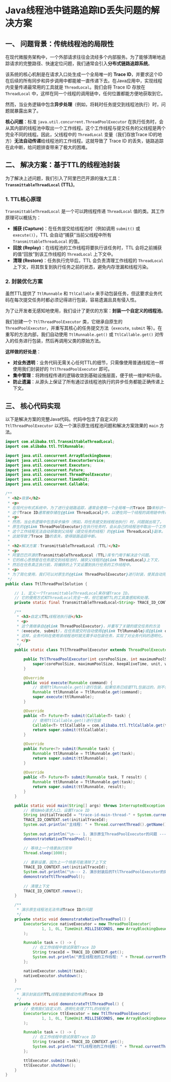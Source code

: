 # Java线程池中链路追踪ID丢失问题的解决方案

## 一、 问题背景：传统线程池的局限性

在现代微服务架构中，一个外部请求往往会流经多个内部服务。为了能够清晰地追踪请求的完整路径、快速定位问题，我们通常会引入**分布式链路追踪系统**。

该系统的核心机制是在请求入口处生成一个全局唯一的 **Trace ID**，并要求这个ID在后续的所有同步和异步调用中都能被一直传递下去。在Java应用中，实现线程内变量传递最常用的工具就是 `ThreadLocal`。我们会将 Trace ID 存放在 `ThreadLocal` 中，这样在同一个线程的调用链中，任何位置都能方便地获取到它。

然而，当业务逻辑中包含**异步处理**（例如，将耗时任务提交到线程池执行）时，问题就暴露出来了。

**核心问题**：标准 `java.util.concurrent.ThreadPoolExecutor` 在执行任务时，会从其内部的线程池中取出一个工作线程。这个工作线程与提交任务的父线程是两个完全不同的线程。因此，父线程中的 `ThreadLocal` 变量（我们存放Trace ID的地方）**无法自动传递**给线程池的工作线程。这就导致了 Trace ID 的丢失，链路追踪在此中断，给问题排查带来了极大的困难。

## 二、 解决方案：基于TTL的线程池封装

为了解决上述问题，我们引入了阿里巴巴开源的强大工具：**`TransmittableThreadLocal` (TTL)**。

### 1. TTL核心原理

`TransmittableThreadLocal` 是一个可以跨线程传递 `ThreadLocal` 值的类。其工作原理可以概括为：

- **捕获 (Capture)**：在任务提交给线程池时（例如调用 `submit()` 或 `execute()`），TTL 会自动“捕获”当前父线程中所有 `TransmittableThreadLocal` 的值。
- **回放 (Replay)**：在线程池的工作线程将要执行该任务时，TTL 会将之前捕获的值“回放”到该工作线程的 `ThreadLocal` 上下文中。
- **清理 (Restore)**：任务执行完毕后，TTL 会负责清理工作线程的 `ThreadLocal` 上下文，将其恢复到执行任务之前的状态，避免内存泄漏和线程污染。

### 2. 封装优化方案

虽然TTL提供了 `TtlRunnable` 和 `TtlCallable` 来手动包装任务，但这要求业务代码在每次提交任务时都必须记得进行包装，容易遗漏且具有侵入性。

为了让开发者无感知地使用，我们设计了更优的方案：**封装一个自定义的线程池**。

我们创建一个 `TtlThreadPoolExecutor` 类，它继承自原生的 `ThreadPoolExecutor`，并重写其核心的任务提交方法（`execute`, `submit` 等）。在重写的方法内部，我们自动使用 `TtlRunnable.get()` 或 `TtlCallable.get()` 对传入的任务进行包装，然后再调用父类的原始方法。

**这样做的好处是**：

- **对业务透明**：业务代码无需关心任何TTL的细节，只需像使用普通线程池一样使用我们封装好的 `TtlThreadPoolExecutor` 即可。
- **集中管理**：将跨线程传递的逻辑收敛到基础设施层面，便于统一维护和升级。
- **防止遗漏**：从源头上保证了所有通过该线程池执行的异步任务都能正确传递上下文。

## 三、 核心代码实现

以下是解决方案的完整Java代码。代码中包含了自定义的 `TtlThreadPoolExecutor` 以及一个演示原生线程池问题和解决方案效果的 `main` 方法。

```java
import com.alibaba.ttl.TransmittableThreadLocal;
import com.alibaba.ttl.TtlRunnable;

import java.util.concurrent.ArrayBlockingQueue;
import java.util.concurrent.ExecutorService;
import java.util.concurrent.Executors;
import java.util.concurrent.Future;
import java.util.concurrent.ThreadPoolExecutor;
import java.util.concurrent.TimeUnit;
import java.util.concurrent.Callable;

/**
 * <h2>背景</h2>
 * <p>
 * 在现代分布式系统中，为了进行全链路追踪，通常会使用一个全局唯一的Trace ID来标识一次完整的请求。
 * 这个Trace ID通常被存储在{@link ThreadLocal}中，以便在同一个线程的调用链中传递。
 * <p>
 * 然而，当业务逻辑中包含异步操作（例如，将任务提交到线程池执行）时，问题就出现了。
 * 原生的{@link ThreadPoolExecutor}在执行任务时，会从自己的线程池中取出一个工作线程，
 * 这个工作线程无法自动获取到父线程（提交任务的线程）的{@link ThreadLocal}副本。
 * 这就导致了Trace ID的丢失，使得链路追踪中断。
 *
 * <h2>解决方案：TransmittableThreadLocal (TTL)</h2>
 * <p>
 * 阿里巴巴开源的TransmittableThreadLocal (TTL)库专门用于解决这个问题。
 * 它的核心思想是在任务提交到线程池时，捕获父线程的{@link ThreadLocal}上下文，
 * 然后在任务真正执行前，将捕获的上下文设置到执行任务的工作线程中。
 * <p>
 * 为了简化使用，我们可以对原生的{@link ThreadPoolExecutor}进行封装，使其自动完成TTL的上下文传递。
 */
public class TtlThreadPoolSolution {

    // 1. 定义一个TransmittableThreadLocal来存储Trace ID。
    // 它的使用方式和ThreadLocal完全一样，但它能被TTL的工具类感知和处理。
    private static final TransmittableThreadLocal<String> TRACE_ID_CONTEXT = new TransmittableThreadLocal<>();

    /**
     * <h3>自定义TTL线程池执行器</h3>
     * <p>
     * 这个类继承自{@link ThreadPoolExecutor}，并重写了关键的提交任务的方法
     * (execute, submit)，在任务提交时自动使用{@link TtlRunnable}或{@link com.alibaba.ttl.TtlCallable}进行包装。
     * 这样，业务代码在使用该线程池时就无需手动包装任务，实现了对业务代码的透明化。
     * </p>
     */
    public static class TtlThreadPoolExecutor extends ThreadPoolExecutor {

        public TtlThreadPoolExecutor(int corePoolSize, int maximumPoolSize, long keepAliveTime, TimeUnit unit, java.util.concurrent.BlockingQueue<Runnable> workQueue) {
            super(corePoolSize, maximumPoolSize, keepAliveTime, unit, workQueue);
        }

        @Override
        public void execute(Runnable command) {
            // 使用TtlRunnable.get()进行包装，如果任务已经是TTL包装过的，则不会重复包装
            Runnable ttlRunnable = TtlRunnable.get(command);
            super.execute(ttlRunnable);
        }

        @Override
        public <T> Future<T> submit(Callable<T> task) {
            // 使用TtlCallable.get()进行包装
            Callable<T> ttlCallable = com.alibaba.ttl.TtlCallable.get(task);
            return super.submit(ttlCallable);
        }

        @Override
        public Future<?> submit(Runnable task) {
            Runnable ttlRunnable = TtlRunnable.get(task);
            return super.submit(ttlRunnable);
        }
        
        @Override
        public <T> Future<T> submit(Runnable task, T result) {
            Runnable ttlRunnable = TtlRunnable.get(task);
            return super.submit(ttlRunnable, result);
        }
    }

    public static void main(String[] args) throws InterruptedException {
        // 模拟Web请求入口，设置Trace ID
        String initialTraceId = "trace-id-main-thread-" + System.currentTimeMillis();
        TRACE_ID_CONTEXT.set(initialTraceId);
        System.out.println("主线程: " + Thread.currentThread().getName() + " 设置了Trace ID: " + TRACE_ID_CONTEXT.get());
        
        System.out.println("\n--- 1. 演示原生ThreadPoolExecutor的问题 ---");
        demonstrateNativeThreadPool();

        // 等待上一个场景执行完毕
        Thread.sleep(1000); 
        
        // 重新设置，因为上一个场景可能清除了上下文
        TRACE_ID_CONTEXT.set(initialTraceId); 
        System.out.println("\n--- 2. 演示封装后的TtlThreadPoolExecutor的效果 ---");
        demonstrateTtlThreadPool();
        
        // 清理上下文
        TRACE_ID_CONTEXT.remove();
    }

    /**
     * 演示原生线程池无法传递Trace ID的问题
     */
    private static void demonstrateNativeThreadPool() {
        ExecutorService nativeExecutor = new ThreadPoolExecutor(
                1, 1, 0L, TimeUnit.MILLISECONDS, new ArrayBlockingQueue<>(10)
        );

        Runnable task = () -> {
            // 在工作线程中尝试获取Trace ID
            String traceId = TRACE_ID_CONTEXT.get();
            System.out.println("原生线程池的工作线程: " + Thread.currentThread().getName() + " 获取到的Trace ID是: " + traceId + " (预期为null)");
        };

        nativeExecutor.submit(task);
        nativeExecutor.shutdown();
    }

    /**
     * 演示封装后的TTL线程池能够成功传递Trace ID
     */
    private static void demonstrateTtlThreadPool() {
        // 使用我们自定义的、透明化处理了TTL的线程池
        ExecutorService ttlExecutor = new TtlThreadPoolExecutor(
                1, 1, 0L, TimeUnit.MILLISECONDS, new ArrayBlockingQueue<>(10)
        );

        Runnable task = () -> {
            // 在工作线程中尝试获取Trace ID
            String traceId = TRACE_ID_CONTEXT.get();
            System.out.println("TTL线程池的工作线程: " + Thread.currentThread().getName() + " 获取到的Trace ID是: " + traceId + " (预期和主线程一致)");
        };

        ttlExecutor.submit(task);
        ttlExecutor.shutdown();
    }
}
```
